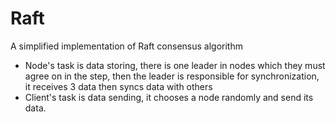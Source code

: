 # Raft
A simplified implementation of Raft consensus algorithm
-  Node's task is data storing, there is one leader in nodes which they must agree on in the step, then the leader is responsible for synchronization, it receives 3 data then syncs data with others
-  Client's task is data sending, it chooses a node randomly and send its data.
